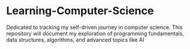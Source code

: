 # Learning-Computer-Science
Dedicated to tracking my self-driven journey in computer science. This repository will document my exploration of programming fundamentals, data structures, algorithms, and advanced topics like AI
